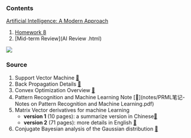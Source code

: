 

### Contents

[Artificial Intelligence: A Modern Approach ](https://sustech-cs-courses.github.io/AAI/)

1. [Homework 8](homework8.html)
2. [Mid-term Review](AI Review .html)




<img src="https://cdn2.ettoday.net/images/2874/d2874823.jpg">



### Source 

1. Support Vector Machine   [:book:](notes/支持向量机通俗导论（理解SVM的三层境界）Latex版.pdf)
2. Back Propagation Details  [:bookmark_tabs:](notes/BackPropagation.pdf)
3. Convex Optimization Overview  [📖](http://cs229.stanford.edu/section/cs229-cvxopt.pdf)
4. Pattern Recognition and Machine Learning Note  [:bookmark_tabs:](notes/PRML笔记-Notes on Pattern Recognition and Machine Learning.pdf)
5. Matrix Vector derivatives for machine Learning  
   - **version 1** (10 pages): a summarize version in Chinese[📖](notes/matrix+vector+derivatives+for+machine+learning.pdf)
   - **version 2** (71 pages): more details in English [📖](notes/matrixcookbook.pdf)
6. Conjugate Bayesian analysis of the Gaussian distribution  [:bookmark_tabs:](notes/bayesGauss.pdf)


